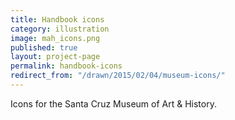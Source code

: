 ```yaml
---
title: Handbook icons
category: illustration
image: mah_icons.png
published: true
layout: project-page
permalink: handbook-icons
redirect_from: "/drawn/2015/02/04/museum-icons/"
---
```

Icons for the Santa Cruz Museum of Art & History.   
